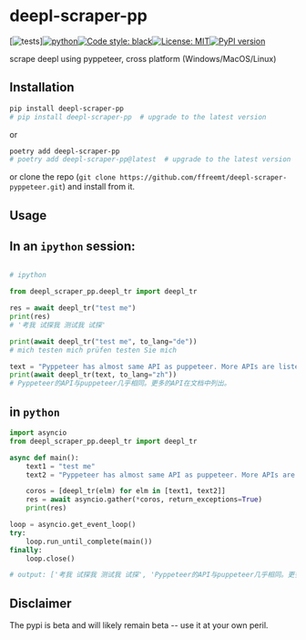 # deepl-scraper-pp
[![tests](https://github.com/ffreemt/deepl-scraper-pyppeteer/actions/workflows/routine-tests.yml/badge.svg)][![python](https://img.shields.io/static/v1?label=python+&message=3.7%2B&color=blue)](https://img.shields.io/static/v1?label=python+&message=3.7%2B&color=blue)[![Code style: black](https://img.shields.io/badge/code%20style-black-000000.svg)](https://github.com/psf/black)[![License: MIT](https://img.shields.io/badge/License-MIT-yellow.svg)](https://opensource.org/licenses/MIT)[![PyPI version](https://badge.fury.io/py/deepl-scraper-pp.svg)](https://badge.fury.io/py/deepl-scraper-pp)

scrape deepl using pyppeteer, cross platform (Windows/MacOS/Linux)

## Installation

```bash
pip install deepl-scraper-pp
# pip install deepl-scraper-pp  # upgrade to the latest version
```
or
```bash
poetry add deepl-scraper-pp
# poetry add deepl-scraper-pp@latest  # upgrade to the latest version
```

or clone the repo (``git clone https://github.com/ffreemt/deepl-scraper-pyppeteer.git``) and install from it.

## Usage

## In an `ipython` session:

```python

# ipython

from deepl_scraper_pp.deepl_tr import deepl_tr

res = await deepl_tr("test me")
print(res)
# '考我 试探我 测试我 试探'

print(await deepl_tr("test me", to_lang="de"))
# mich testen mich prüfen testen Sie mich

text = "Pyppeteer has almost same API as puppeteer. More APIs are listed in the document"
print(await deepl_tr(text, to_lang="zh"))
# Pyppeteer的API与puppeteer几乎相同。更多的API在文档中列出。
```

## in `python`

```python
import asyncio
from deepl_scraper_pp.deepl_tr import deepl_tr

async def main():
    text1 = "test me"
    text2 = "Pyppeteer has almost same API as puppeteer. More APIs are listed in the document"

    coros = [deepl_tr(elm) for elm in [text1, text2]]
    res = await asyncio.gather(*coros, return_exceptions=True)
    print(res)

loop = asyncio.get_event_loop()
try:
    loop.run_until_complete(main())
finally:
    loop.close()

# output: ['考我 试探我 测试我 试探', 'Pyppeteer的API与puppeteer几乎相同。更多的API在文档中列出']

```

## Disclaimer

The pypi is beta and will likely remain beta -- use it at your own peril.

<!---

In [367]: doc0("div.lmt__textarea.lmt__textarea_dummydiv").text()
Out[367]: 'test you are me new lines 试探你是我 新行'

# doc0("div#target-dummydiv").text()
In [371]: doc0("#target-dummydiv").text()
Out[371]: '试探你是我 新行'

In [394]: doc0("#target-dummydiv").html()
Out[394]: '试探你是我\n新行\n\n'

# doc0("button.lmt__translations_as_text__text_btn").text()
In [369]: doc0(".lmt__translations_as_text__text_btn").text()
Out[369]: '试探你是我 新行'
In [369]: doc0(".lmt__translations_as_text__text_btn").html()


In [388]: re.findall(r"<button class=\"lmt__translations_as_text__text_btn[\s\S]*?>[\s\S]*?<\/button>", text0)
Out[388]: ['<button class="lmt__translations_as_text__text_btn">试探你是我\n新行</button>']

re.findall(r"<div id=\"target-dummydiv[\s\S]*?>[\s\S]*?<\/div>", text0)
['<div id="target-dummydiv" class="lmt__textarea lmt__textarea_dummydiv">试探你是我\n新行\n\n</div>']


extract format:  no need of html.escape

textarea = await page.wait_for_selector('//textarea', timeout=1 * 1000)

re.findall(r'lmt__translations_as_text__text_btn">([\s\S]+?)<\/button>', doc.html())
  re.findall(r'lmt__translations_as_text__text_btn">([\s\S]+?)<\/button>', await page.content())

===
from get_pwbrowser import get_pwbrowser

browser = await get_pwbrowser(headless=False)
context = await browser.new_context()
page = await context.new_page()

url = 'https://translate.google.cn/?sl=auto&tl=zh-CN&op=translate'
url = 'https://www.deepl.com/translator'
await page.goto(url)  # 10 s

textarea = await page.wait_for_selector('//textarea', timeout=1 * 1000)

sel_btn = "button.lmt__clear_text_button"

with CodeTimer():
    for text in [' test 1 ' * 10, ' test 2 ' * 10, ' test 3' *10]:
        # await textarea.fill('a')
        # await textarea.fill('a')

        # await page.evaluate(f'() => document.querySelectorAll("{sel_btn}")')

        _ = await is_visible(sel_btn, page)
        if _:
            clear_button = await page.wait_for_selector(f"{sel_btn}", timeout=1000)
            await clear_button.click()
        await textarea.fill(text)

        idx = 0
        flag = False
        ulimit = 1 / 0.1
        while not flag and idx < ulimit:
            idx += 1
            content = await page.content()
            doc = pq(content)

            flag = re.findall(r'lmt__translations_as_text__text_btn', doc.html())
            logger.debug(flag)
            if flag:
                break
            await asyncio.sleep(0.1)
        logger.info("loop: %s", idx)

        res = re.findall(r'lmt__translations_as_text__text_btn">([\s\S]+?)<\/button>', await page.content())
        print(res)
        # does not work for long text!

# https://stackoverflow.com/questions/47712679/how-can-i-check-that-an-element-is-visible-with-puppeteer-and-pure-javascript
selector = 'button.lmt__clear_text_button'

let elem = document.querySelector(selector);
const style = getComputedStyle(elem);
const rect1 = elem.getBoundingClientRect();
style.visibility !== 'hidden' && !!(rect1.bottom || rect1.top || rect1.height || rect1.width);

# ==
const element_is_visible = await page.evaluate(() => {
  const element = document.querySelector('button.lmt__clear_text_button');
  const style = getComputedStyle(element);
  const rect = element.getBoundingClientRect();

  return style.visibility !== 'hidden' && !!(rect.bottom || rect.top || rect.height || rect.width);
});

await textarea.fill(text)

str_ = f"""const element = document.querySelector('{sel_btn}');
  const style = getComputedStyle(element);
  const rect = element.getBoundingClientRect();
  return style.visibility !== 'hidden' && !!(rect.bottom || rect.top || rect.height || rect.width);"""
# visibility
visibility = await page.evaluate(f'() => {{{str_}}}')
print('visibility', visibility)

if visibility:
    cbtn= await page.wait_for_selector(f"{sel_btn}", timeout=1000)
    await cbtn.click(timeout=1000, no_wait_after=True)

async def is_visible(selector, page):
    _ = f"""const element = document.querySelector('{selector}'); if (element === null) return false;
  const style = getComputedStyle(element);
  const rect = element.getBoundingClientRect();
  return style.visibility !== 'hidden' && !!(rect.bottom || rect.top || rect.height || rect.width);"""
    return await page.evaluate(f'() => {{{_}}}')

async def console_run(js, page):
    _ = f'() => {js}'
    print(_)
    return await page.evaluate(_)

--->